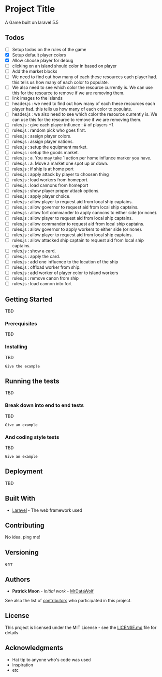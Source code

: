 # Project Title

A Game built on laravel 5.5

## Todos

- [ ] Setup todos on the rules of the game
- [X] Setup default player colors
- [X] Allow choose player for debug
- [ ] clicking on an island should color in based on player
- [ ] Add the market blocks
- [ ] We need to find out how many of each these resources each player had.  this tells us how many of each color to populate.
- [ ] We also need to see which color the resource currently is.  We can use this for the resource to remove if we are removing them.
- [ ] link images to the islands
- [ ] header.js : we need to find out how many of each these resources each player had.  this tells us how many of each color to populate.
- [ ] header.js : we also need to see which color the resource currently is.  We can use this for the resource to remove if we are removing them.
- [ ] rules.js : give each player influnce : # of players +1.
- [ ] rules.js : random pick who goes first.
- [ ] rules.js : assign player colors.
- [ ] rules.js : assign player nations.
- [ ] rules.js : setup the equipment market.
- [ ] rules.js : setup the goods market.
- [ ] rules.js : a. You may take 1 action per home influnce marker you have.
- [ ] rules.js : a. Move a market one spot up or down.
- [ ] rules.js : if ship is at home port
- [ ] rules.js : apply attack by player to choosen thing
- [ ] rules.js : load workers from homeport.
- [ ] rules.js : load cannons from homeport
- [ ] rules.js : show player proper attack options.
- [ ] rules.js : apply player choice.
- [ ] rules.js : allow player to request aid from local ship captains.
- [ ] rules.js : allow governor to request aid from local ship captains.
- [ ] rules.js : allow fort commander to apply cannons to either side (or none).
- [ ] rules.js : allow player to request aid from local ship captains.
- [ ] rules.js : allow commander to request aid from local ship captains.
- [ ] rules.js : allow governor to apply workers to either side (or none).
- [ ] rules.js : allow player to request aid from local ship captains.
- [ ] rules.js : allow attacked ship captain to request aid from local ship captains.
- [ ] rules.js : show a card.
- [ ] rules.js : apply the card.
- [ ] rules.js : add one influence to the location of the ship
- [ ] rules.js : offload worker from ship.
- [ ] rules.js : add worker of player color to island workers
- [ ] rules.js : remove canon from ship
- [ ] rules.js : load cannon into fort
## Getting Started

TBD

### Prerequisites

TBD

### Installing

TBD

```
Give the example
```

## Running the tests

TBD

### Break down into end to end tests

TBD

```
Give an example
```

### And coding style tests

TBD

```
Give an example
```

## Deployment

TBD

## Built With

* [Laravel](https://laravel.com/) - The web framework used


## Contributing

No idea. ping me!

## Versioning

errr 

## Authors

* **Patrick Moon** - *Initial work* - [MrDataWolf](https://github.com/mrdatawolf)

See also the list of [contributors](https://github.com/mrdatawolf/sailthesea/contributors) who participated in this project.

## License

This project is licensed under the MIT License - see the [LICENSE.md](LICENSE.md) file for details

## Acknowledgments

* Hat tip to anyone who's code was used
* Inspiration
* etc
